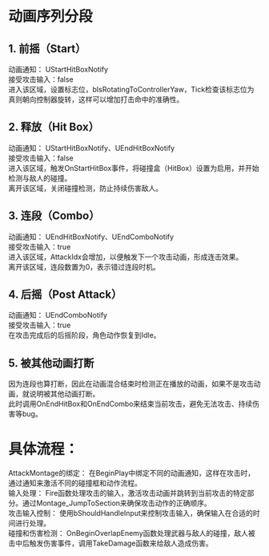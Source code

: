 # 动画序列分段
## 1. 前摇（Start）  
动画通知： UStartHitBoxNotify  
接受攻击输入：false  
进入该区域，设置标志位，bIsRotatingToControllerYaw，Tick检查该标志位为真则朝向控制器旋转，这样可以增加打击命中的准确性。  

## 2. 释放（Hit Box）  
动画通知： UStartHitBoxNotify、UEndHitBoxNotify  
接受攻击输入：false  
进入该区域，触发OnStartHitBox事件，将碰撞盒（HitBox）设置为启用，并开始检测与敌人的碰撞。  
离开该区域，关闭碰撞检测，防止持续伤害敌人。  

## 3. 连段（Combo）  
动画通知： UEndHitBoxNotify、UEndComboNotify  
接受攻击输入：true  
进入该区域，AttackIdx会增加，以便触发下一个攻击动画，形成连击效果。  
离开该区域，连段数置为0，表示错过连段时机。  

## 4. 后摇（Post Attack）  
动画通知： UEndComboNotify  
接受攻击输入：true  
在攻击完成后的后摇阶段，角色动作恢复到Idle。  

## 5. 被其他动画打断  
因为连段也算打断，因此在动画混合结束时检测正在播放的动画，如果不是攻击动画，就说明被其他动画打断。  
此时调用OnEndHitBox和OnEndCombo来结束当前攻击，避免无法攻击、持续伤害等bug。  


# 具体流程：  
AttackMontage的绑定： 在BeginPlay中绑定不同的动画通知，这样在攻击时，通过通知来激活不同的碰撞框和动作流程。  
输入处理： Fire函数处理攻击的输入，激活攻击动画并跳转到当前攻击的特定部分。通过Montage_JumpToSection来确保攻击动作的正确顺序。  
攻击输入控制： 使用bShouldHandleInput来控制攻击输入，确保输入在合适的时间进行处理。  
碰撞和伤害检测： OnBeginOverlapEnemy函数处理武器与敌人的碰撞，敌人被击中后触发伤害事件，调用TakeDamage函数来给敌人造成伤害。  